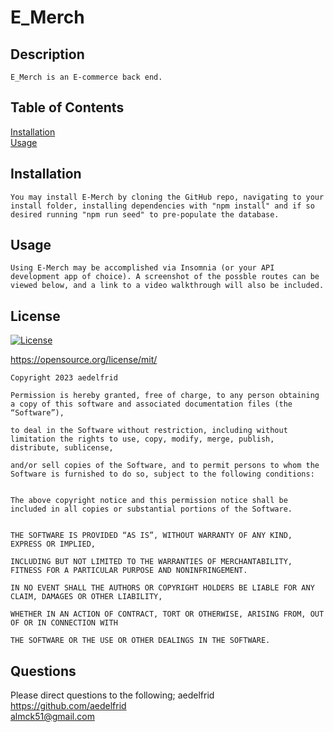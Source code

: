 
# E_Merch
  
  ## Description
    
    E_Merch is an E-commerce back end.  
  ## Table of Contents

  [Installation](##Installation)
<br>[Usage](##Usage)
<br>
  
        
  ## Installation
        
    You may install E-Merch by cloning the GitHub repo, navigating to your install folder, installing dependencies with "npm install" and if so desired running "npm run seed" to pre-populate the database.  
        
  ## Usage
        
    Using E-Merch may be accomplished via Insomnia (or your API development app of choice). A screenshot of the possble routes can be viewed below, and a link to a video walkthrough will also be included.  

  ## License
  
  [![License](https://img.shields.io/badge/license-MIT-blue)](https://opensource.org/license/mit/)
      
  https://opensource.org/license/mit/
      
    Copyright 2023 aedelfrid

    Permission is hereby granted, free of charge, to any person obtaining a copy of this software and associated documentation files (the “Software”),

    to deal in the Software without restriction, including without limitation the rights to use, copy, modify, merge, publish, distribute, sublicense,

    and/or sell copies of the Software, and to permit persons to whom the Software is furnished to do so, subject to the following conditions:

        
    The above copyright notice and this permission notice shall be included in all copies or substantial portions of the Software.

    
    THE SOFTWARE IS PROVIDED “AS IS”, WITHOUT WARRANTY OF ANY KIND, EXPRESS OR IMPLIED,
 
    INCLUDING BUT NOT LIMITED TO THE WARRANTIES OF MERCHANTABILITY, FITNESS FOR A PARTICULAR PURPOSE AND NONINFRINGEMENT.
 
    IN NO EVENT SHALL THE AUTHORS OR COPYRIGHT HOLDERS BE LIABLE FOR ANY CLAIM, DAMAGES OR OTHER LIABILITY,
 
    WHETHER IN AN ACTION OF CONTRACT, TORT OR OTHERWISE, ARISING FROM, OUT OF OR IN CONNECTION WITH
 
    THE SOFTWARE OR THE USE OR OTHER DEALINGS IN THE SOFTWARE.
 
        
  ## Questions
        
  Please direct questions to the following;
    aedelfrid https://github.com/aedelfrid      
    almck51@gmail.com  